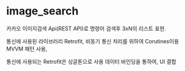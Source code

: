 # image_search

카카오 이미지검색 Api(REST API)로 명령어 검색후 3xN의 리스트 표현.

통신에 사용된 라이브러리 Retrofit,
비동기 통신 처리를 위하여 Corutines이용
MVVM 패턴 사용,

통신에 사용되는 Retrofit은 싱글톤으로 사용
데이터 바인딩을 통하여, UI 결합
